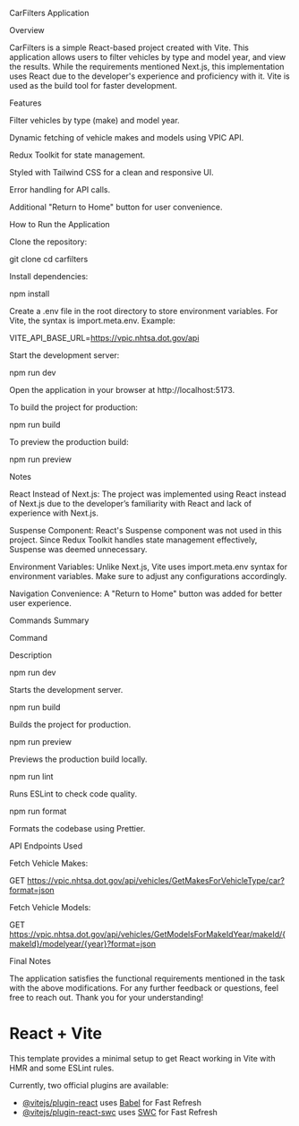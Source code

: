 CarFilters Application

Overview

CarFilters is a simple React-based project created with Vite. This application allows users to filter vehicles by type and model year, and view the results. While the requirements mentioned Next.js, this implementation uses React due to the developer's experience and proficiency with it. Vite is used as the build tool for faster development.

Features

Filter vehicles by type (make) and model year.

Dynamic fetching of vehicle makes and models using VPIC API.

Redux Toolkit for state management.

Styled with Tailwind CSS for a clean and responsive UI.

Error handling for API calls.

Additional "Return to Home" button for user convenience.

How to Run the Application

Clone the repository:

git clone <repository-url>
cd carfilters

Install dependencies:

npm install

Create a .env file in the root directory to store environment variables. For Vite, the syntax is import.meta.env. Example:

VITE_API_BASE_URL=https://vpic.nhtsa.dot.gov/api

Start the development server:

npm run dev

Open the application in your browser at http://localhost:5173.

To build the project for production:

npm run build

To preview the production build:

npm run preview

Notes

React Instead of Next.js: The project was implemented using React instead of Next.js due to the developer’s familiarity with React and lack of experience with Next.js.

Suspense Component: React's Suspense component was not used in this project. Since Redux Toolkit handles state management effectively, Suspense was deemed unnecessary.

Environment Variables: Unlike Next.js, Vite uses import.meta.env syntax for environment variables. Make sure to adjust any configurations accordingly.

Navigation Convenience: A "Return to Home" button was added for better user experience.

Commands Summary

Command

Description

npm run dev

Starts the development server.

npm run build

Builds the project for production.

npm run preview

Previews the production build locally.

npm run lint

Runs ESLint to check code quality.

npm run format

Formats the codebase using Prettier.

API Endpoints Used

Fetch Vehicle Makes:

GET https://vpic.nhtsa.dot.gov/api/vehicles/GetMakesForVehicleType/car?format=json

Fetch Vehicle Models:

GET https://vpic.nhtsa.dot.gov/api/vehicles/GetModelsForMakeIdYear/makeId/{makeId}/modelyear/{year}?format=json

Final Notes

The application satisfies the functional requirements mentioned in the task with the above modifications. For any further feedback or questions, feel free to reach out. Thank you for your understanding!

# React + Vite

This template provides a minimal setup to get React working in Vite with HMR and some ESLint rules.

Currently, two official plugins are available:

- [@vitejs/plugin-react](https://github.com/vitejs/vite-plugin-react/blob/main/packages/plugin-react/README.md) uses [Babel](https://babeljs.io/) for Fast Refresh
- [@vitejs/plugin-react-swc](https://github.com/vitejs/vite-plugin-react-swc) uses [SWC](https://swc.rs/) for Fast Refresh
